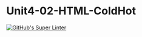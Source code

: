 # Unit4-02-HTML-ColdHot
[![GitHub's Super Linter](https://github.com/ICS20-Programming-GraydonE/Unit4-02-HTML-ColdHot/workflows/GitHub's%20Super%20Linter/badge.svg)](https://github.com/ICS20-Programming-GraydonE/Unit4-02-HTML-ColdHot/actions)